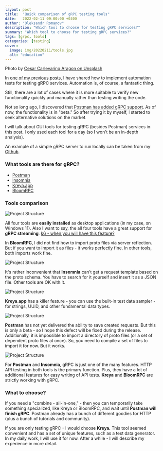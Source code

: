 ```yaml
---
layout: post
title:  "Quick comparison of gRPC testing tools"
date:   2022-02-11 09:00:00 +0300
author: "Oleksandr Romanov"
description: "Which tool to choose for testing gRPC services?"
summary: "Which tool to choose for testing gRPC services?"
tags: [grpc, tools]
categories: [testing]
cover:
  image: img/20220211/tools.jpg
  alt: "education"
---
```


Photo by [Cesar Carlevarino Aragon on Unsplash](https://unsplash.com/@carlevarino?utm_source=unsplash&utm_medium=referral&utm_content=creditCopyText)

In [one of my previous posts](https://alexromanov.github.io/2021/06/12/scala-grpc-api-tests/), I have shared how to implement automation tests for testing gRPC services. Automation is, of course, a fantastic thing.  

Still, there are a lot of cases where it is more suitable to verify new functionality quickly and manually rather than testing writing the code. 

Not so long ago, I discovered that [Postman has added gRPC support](https://blog.postman.com/postman-now-supports-grpc/). 
As of now, the functionality is in "beta." So after trying it by myself, I started to seek alternative solutions on the market. 

I will talk about GUI tools for testing gRPC (besides Postman) services in this post. I only used each tool for a day (so I won't be an in-depth analysis). 

An example of a simple gRPC server to run locally can be taken from my [Github](https://github.com/alexromanov/server-grpc-sample).

### What tools are there for gRPC?

* [Postman](https://blog.postman.com/postman-now-supports-grpc/)
* [Insomnia](https://docs.insomnia.rest/insomnia/grpc)
* [Kreya.app](https://kreya.app/)
* [BloomRPC](https://github.com/bloomrpc/bloomrpc)

### Tools comparison

![Project Structure](/img/20220211/compare.png)

All four tools are **easily installed** as desktop applications (in my case, on Windows 11). Also I want to say, the all four tools have a great support for **gRPC streaming**. [k6 - when you will have this feature?](https://k6.io/)

In **BloomRPC**, I did not find how to import proto files via server reflection. But if you want to import it as files - it works perfectly fine. In other tools, both imports work fine.

![Project Structure](/img/20220211/bloom.png)

It's rather inconvenient that **Insomnia** can't get a request template based on the proto schema. You have to search for it yourself and insert it as a JSON file. Other tools are OK with it.

![Project Structure](/img/20220211/insomnia.png)

**Kreya.app** has a killer feature - you can use the built-in test data sampler - for strings, UUID, and other fundamental data types.

![Project Structure](/img/20220211/kreya.png)

**Postman** has not yet delivered the ability to save created requests. But this is only a beta - so I hope this defect will be fixed during the release. Additionally, it is impossible to import a directory of proto files (or a set of dependent proto files at once). So, you need to compile a set of files to import it for now. But it works. 

![Project Structure](/img/20220211/postman.png)

For **Postman** and **Insomnia**, gRPC is just one of the many features. HTTP API testing in both tools is the primary function. Plus, they have a lot of additional features for easy writing of API tests.
**Kreya** and **BloomRPC** are strictly working with gRPC.

### What to choose?
If you need a "combine - all-in-one," - then you can temporarily take something specialized, like Kreya or BloomRPC, and wait until **Postman will finish gRPC**. Postman already has a bunch of different goodies for HTTP (plus a bunch of tutorials and community).

If you are only testing gRPC - I would choose **Kreya.** This tool seemed convenient and has a set of unique features, such as a test data generator. In my daily work, I will use it for now. After a while - I will describe my experience in more detail. 